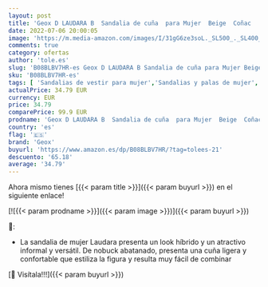 ```yaml
---
layout: post
title: 'Geox D LAUDARA B  Sandalia de cuña  para Mujer  Beige  Coñac   36.5 EU'
date: 2022-07-06 20:00:05
image: 'https://m.media-amazon.com/images/I/31gG6ze3soL._SL500_._SL400_.jpg'
comments: true
category: ofertas
author: 'tole.es'
slug: 'B08BLBV7HR-es Geox D LAUDARA B Sandalia de cuña para Mujer Beige Coñac...'
sku: 'B08BLBV7HR-es'
tags: [ 'Sandalias de vestir para mujer','Sandalias y palas de mujer','Zapatos','Zapatos para mujer','Zapatos y complementos','geox','sandalia','🇪🇸', ]
actualPrice: 34.79 EUR
currency: EUR
price: 34.79
comparePrice: 99.9 EUR
prodname: 'Geox D LAUDARA B  Sandalia de cuña  para Mujer  Beige  Coñac   36.5 EU'
country: 'es'
flag: '🇪🇸'
brand: 'Geox'
buyurl: 'https://www.amazon.es/dp/B08BLBV7HR/?tag=tolees-21'
descuento: '65.18'
average: '34.79'
---
```


Ahora mismo tienes [{{< param title >}}]({{< param buyurl >}}) en el siguiente enlace!

[![{{< param prodname >}}]({{< param image >}})]({{< param buyurl >}})

🔎:

- La sandalia de mujer Laudara presenta un look híbrido y un atractivo informal y versátil. De nobuck abatanado, presenta una cuña ligera y confortable que estiliza la figura y resulta muy fácil de combinar

[🛒 Visítala!!!]({{< param buyurl >}})
